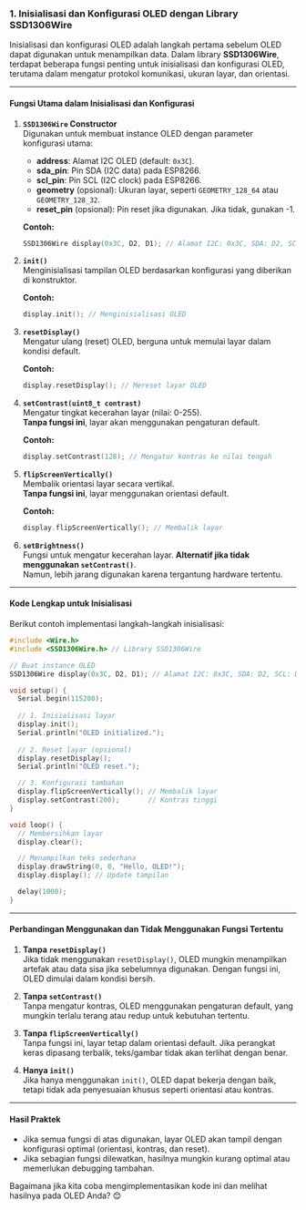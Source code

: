 ### **1. Inisialisasi dan Konfigurasi OLED dengan Library SSD1306Wire**

Inisialisasi dan konfigurasi OLED adalah langkah pertama sebelum OLED dapat digunakan untuk menampilkan data. Dalam library **SSD1306Wire**, terdapat beberapa fungsi penting untuk inisialisasi dan konfigurasi OLED, terutama dalam mengatur protokol komunikasi, ukuran layar, dan orientasi.

---

#### **Fungsi Utama dalam Inisialisasi dan Konfigurasi**

1. **`SSD1306Wire` Constructor**  
   Digunakan untuk membuat instance OLED dengan parameter konfigurasi utama:
   - **address**: Alamat I2C OLED (default: `0x3C`).
   - **sda_pin**: Pin SDA (I2C data) pada ESP8266.
   - **scl_pin**: Pin SCL (I2C clock) pada ESP8266.
   - **geometry** (opsional): Ukuran layar, seperti `GEOMETRY_128_64` atau `GEOMETRY_128_32`.
   - **reset_pin** (opsional): Pin reset jika digunakan. Jika tidak, gunakan -1.

   **Contoh:**
   ```cpp
   SSD1306Wire display(0x3C, D2, D1); // Alamat I2C: 0x3C, SDA: D2, SCL: D1
   ```

2. **`init()`**  
   Menginisialisasi tampilan OLED berdasarkan konfigurasi yang diberikan di konstruktor.

   **Contoh:**
   ```cpp
   display.init(); // Menginisialisasi OLED
   ```

3. **`resetDisplay()`**  
   Mengatur ulang (reset) OLED, berguna untuk memulai layar dalam kondisi default.

   **Contoh:**
   ```cpp
   display.resetDisplay(); // Mereset layar OLED
   ```

4. **`setContrast(uint8_t contrast)`**  
   Mengatur tingkat kecerahan layar (nilai: 0-255).  
   **Tanpa fungsi ini**, layar akan menggunakan pengaturan default.

   **Contoh:**
   ```cpp
   display.setContrast(128); // Mengatur kontras ke nilai tengah
   ```

5. **`flipScreenVertically()`**  
   Membalik orientasi layar secara vertikal.  
   **Tanpa fungsi ini**, layar menggunakan orientasi default.

   **Contoh:**
   ```cpp
   display.flipScreenVertically(); // Membalik layar
   ```

6. **`setBrightness()`**  
   Fungsi untuk mengatur kecerahan layar. **Alternatif jika tidak menggunakan `setContrast()`**.  
   Namun, lebih jarang digunakan karena tergantung hardware tertentu.

---

#### **Kode Lengkap untuk Inisialisasi**
Berikut contoh implementasi langkah-langkah inisialisasi:

```cpp
#include <Wire.h>
#include <SSD1306Wire.h> // Library SSD1306Wire

// Buat instance OLED
SSD1306Wire display(0x3C, D2, D1); // Alamat I2C: 0x3C, SDA: D2, SCL: D1

void setup() {
  Serial.begin(115200);
  
  // 1. Inisialisasi layar
  display.init();
  Serial.println("OLED initialized.");
  
  // 2. Reset layar (opsional)
  display.resetDisplay();
  Serial.println("OLED reset.");

  // 3. Konfigurasi tambahan
  display.flipScreenVertically(); // Membalik layar
  display.setContrast(200);       // Kontras tinggi
}

void loop() {
  // Membersihkan layar
  display.clear();

  // Menampilkan teks sederhana
  display.drawString(0, 0, "Hello, OLED!");
  display.display(); // Update tampilan

  delay(1000);
}
```

---

#### **Perbandingan Menggunakan dan Tidak Menggunakan Fungsi Tertentu**

1. **Tanpa `resetDisplay()`**  
   Jika tidak menggunakan `resetDisplay()`, OLED mungkin menampilkan artefak atau data sisa jika sebelumnya digunakan. Dengan fungsi ini, OLED dimulai dalam kondisi bersih.

2. **Tanpa `setContrast()`**  
   Tanpa mengatur kontras, OLED menggunakan pengaturan default, yang mungkin terlalu terang atau redup untuk kebutuhan tertentu.

3. **Tanpa `flipScreenVertically()`**  
   Tanpa fungsi ini, layar tetap dalam orientasi default. Jika perangkat keras dipasang terbalik, teks/gambar tidak akan terlihat dengan benar.

4. **Hanya `init()`**  
   Jika hanya menggunakan `init()`, OLED dapat bekerja dengan baik, tetapi tidak ada penyesuaian khusus seperti orientasi atau kontras.

---

#### **Hasil Praktek**
- Jika semua fungsi di atas digunakan, layar OLED akan tampil dengan konfigurasi optimal (orientasi, kontras, dan reset).
- Jika sebagian fungsi dilewatkan, hasilnya mungkin kurang optimal atau memerlukan debugging tambahan.

Bagaimana jika kita coba mengimplementasikan kode ini dan melihat hasilnya pada OLED Anda? 😊